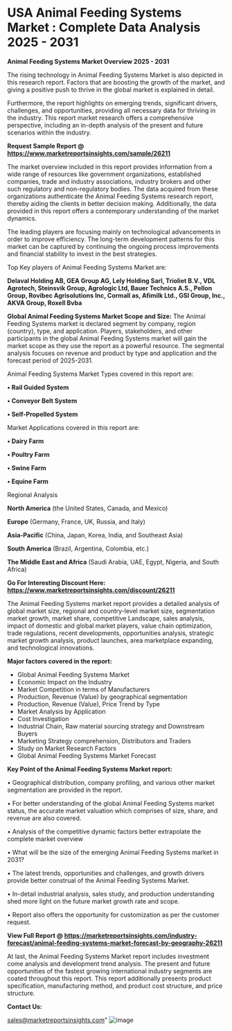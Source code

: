 # USA Animal Feeding Systems Market : Complete Data Analysis 2025 - 2031

<Strong> Animal Feeding Systems Market Overview 2025 - 2031</strong>

The rising technology in Animal Feeding Systems Market is also depicted in this research report. Factors that are boosting the growth of the market, and giving a positive push to thrive in the global market is explained in detail.

Furthermore, the report highlights on emerging trends, significant drivers, challenges, and opportunities, providing all necessary data for thriving in the industry. This report market research offers a comprehensive perspective, including an in-depth analysis of the present and future scenarios within the industry.

<strong>Request Sample Report @ <a href=https://www.marketreportsinsights.com/sample/26211>https://www.marketreportsinsights.com/sample/26211</a></strong>

The market overview included in this report provides information from a wide range of resources like government organizations, established companies, trade and industry associations, industry brokers and other such regulatory and non-regulatory bodies. The data acquired from these organizations authenticate the Animal Feeding Systems research report, thereby aiding the clients in better decision making. Additionally, the data provided in this report offers a contemporary understanding of the market dynamics.

The leading players are focusing mainly on technological advancements in order to improve efficiency. The long-term development patterns for this market can be captured by continuing the ongoing process improvements and financial stability to invest in the best strategies.

Top Key players of Animal Feeding Systems Market are:

<strong>Delaval Holding AB, GEA Group AG, Lely Holding Sarl, Trioliet B.V., VDL Agrotech, Steinsvik Group, Agrologic Ltd, Bauer Technics A.S., Pellon Group, Rovibec Agrisolutions Inc, Cormall as, Afimilk Ltd., GSI Group, Inc., AKVA Group, Roxell Bvba</strong>

<strong><b>Global Animal Feeding Systems Market Scope and Size:</b></strong>
The Animal Feeding Systems market is declared segment by company, region (country), type, and application. Players, stakeholders, and other participants in the global Animal Feeding Systems market will gain the market scope as they use the report as a powerful resource. The segmental analysis focuses on revenue and product by type and application and the forecast period of 2025-2031.

Animal Feeding Systems Market Types covered in this report are:

<strong>• Rail Guided System

• Conveyor Belt System

• Self-Propelled System</strong>

Market Applications covered in this report are:

<strong>• Dairy Farm

• Poultry Farm

• Swine Farm

• Equine Farm</strong> 

Regional Analysis

<strong>North America</strong> (the United States, Canada, and Mexico)

<strong>Europe</strong> (Germany, France, UK, Russia, and Italy)

<strong>Asia-Pacific</strong> (China, Japan, Korea, India, and Southeast Asia)

<strong>South America</strong> (Brazil, Argentina, Colombia, etc.)

<strong>The Middle East and Africa</strong> (Saudi Arabia, UAE, Egypt, Nigeria, and South Africa)

<strong>Go For Interesting Discount Here: <a href=https://www.marketreportsinsights.com/discount/26211>https://www.marketreportsinsights.com/discount/26211</a></strong>

The Animal Feeding Systems market report provides a detailed analysis of global market size, regional and country-level market size, segmentation market growth, market share, competitive Landscape, sales analysis, impact of domestic and global market players, value chain optimization, trade regulations, recent developments, opportunities analysis, strategic market growth analysis, product launches, area marketplace expanding, and technological innovations.

<strong><b>Major factors covered in the report:</b></strong>
<ul>
  <li>Global Animal Feeding Systems Market </li>
  <li>Economic Impact on the Industry</li>
  <li>Market Competition in terms of Manufacturers</li>
  <li>Production, Revenue (Value) by geographical segmentation</li>
  <li>Production, Revenue (Value), Price Trend by Type</li>
  <li>Market Analysis by Application</li>
  <li>Cost Investigation</li>
  <li>Industrial Chain, Raw material sourcing strategy and Downstream Buyers</li>
  <li>Marketing Strategy comprehension, Distributors and Traders</li>
  <li>Study on Market Research Factors</li>
  <li>Global Animal Feeding Systems Market Forecast</li>
</ul>

<strong><b>Key Point of the Animal Feeding Systems Market report:</b></strong>

• Geographical distribution, company profiling, and various other market segmentation are provided in the report.

• For better understanding of the global Animal Feeding Systems market status, the accurate market valuation which comprises of size, share, and revenue are also covered.

• Analysis of the competitive dynamic factors better extrapolate the complete market overview

• What will be the size of the emerging Animal Feeding Systems market in 2031?

• The latest trends, opportunities and challenges, and growth drivers provide better construal of the Animal Feeding Systems Market.

• In-detail industrial analysis, sales study, and production understanding shed more light on the future market growth rate and scope.

• Report also offers the opportunity for customization as per the customer request.

<strong><b>View Full Report @ <a href=https://marketreportsinsights.com/industry-forecast/animal-feeding-systems-market-forecast-by-geography-26211>https://marketreportsinsights.com/industry-forecast/animal-feeding-systems-market-forecast-by-geography-26211</a></b></strong>


At last, the Animal Feeding Systems Market report includes investment come analysis and development trend analysis. The present and future opportunities of the fastest growing international industry segments are coated throughout this report. This report additionally presents product specification, manufacturing method, and product cost structure, and price structure.

<strong>Contact Us:</strong>

sales@marketreportsinsights.com"
![image](https://github.com/user-attachments/assets/e3056294-49b4-4666-87f2-dcf523939013)
